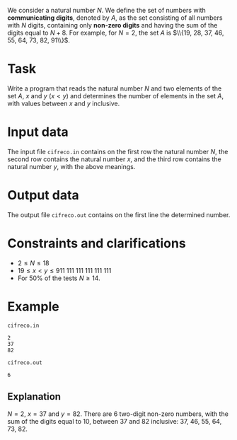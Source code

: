 
We consider a natural number $N$. We define the set of numbers with **communicating digits**, denoted by $A$, as the set consisting of all numbers with $N$ digits, containing only **non-zero digits** and having the sum of the digits equal to $N + 8$. For example, for $N = 2$, the set $A$ is $\\{19, 28, 37, 46, 55, 64, 73, 82, 91\\}$.

# Task

Write a program that reads the natural number $N$ and two elements of the set $A$, $x$ and $y$ ($x < y$) and determines the number of elements in the set $A$, with values between $x$ and $y$ inclusive.

# Input data

The input file `cifreco.in` contains on the first row the natural number $N$, the second row contains the natural number $x$, and the third row contains the natural number $y$, with the above meanings.

# Output data

The output file `cifreco.out` contains on the first line the determined number.

# Constraints and clarifications

* $2 \leq N \leq 18$
* $19 \leq x < y \leq 911\ 111\ 111\ 111\ 111\ 111$
* For $50\%$ of the tests $N \geq 14$.

# Example

`cifreco.in`
```
2
37
82
```

`cifreco.out`
```
6
```

## Explanation

$N = 2$, $x = 37$ and $y = 82$. There are 6 two-digit non-zero numbers, with the sum of the digits equal to 10, between $37$ and $82$ inclusive: $37$, $46$, $55$, $64$, $73$, $82$.

